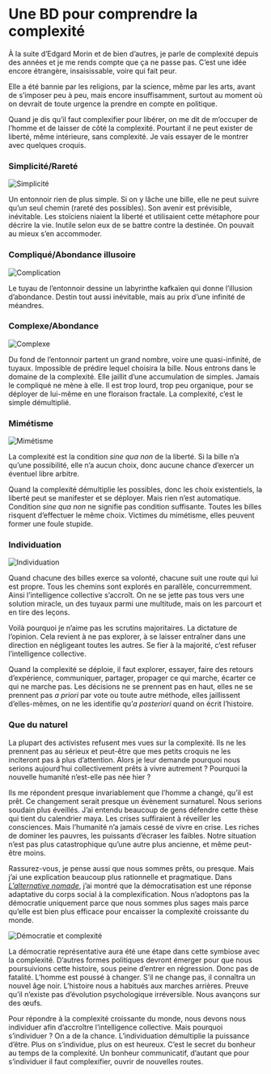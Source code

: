 # Une BD pour comprendre la complexité

À la suite d’Edgard Morin et de bien d’autres, je parle de complexité depuis des années et je me rends compte que ça ne passe pas. C’est une idée encore étrangère, insaisissable, voire qui fait peur.<span id="more-30816"></span>

Elle a été bannie par les religions, par la science, même par les arts, avant de s’imposer peu à peu, mais encore insuffisamment, surtout au moment où on devrait de toute urgence la prendre en compte en politique.

Quand je dis qu’il faut complexifier pour libérer, on me dit de m’occuper de l’homme et de laisser de côté la complexité. Pourtant il ne peut exister de liberté, même intérieure, sans complexité. Je vais essayer de le montrer avec quelques croquis.

### Simplicité/Rareté

![Simplicité](https://tcrouzet.com/images_tc/2013/02/cplx1.jpg)

Un entonnoir rien de plus simple. Si on y lâche une bille, elle ne peut suivre qu’un seul chemin (rareté des possibles). Son avenir est prévisible, inévitable. Les stoïciens niaient la liberté et utilisaient cette métaphore pour décrire la vie. Inutile selon eux de se battre contre la destinée. On pouvait au mieux s’en accommoder.

### Compliqué/Abondance illusoire

![Complication](https://tcrouzet.com/images_tc/2013/02/cplx2.jpg)

Le tuyau de l’entonnoir dessine un labyrinthe kafkaïen qui donne l’illusion d’abondance. Destin tout aussi inévitable, mais au prix d’une infinité de méandres.

### Complexe/Abondance

![Complexe](https://tcrouzet.com/images_tc/2013/02/cplx3.jpg)

Du fond de l’entonnoir partent un grand nombre, voire une quasi-infinité, de tuyaux. Impossible de prédire lequel choisira la bille. Nous entrons dans le domaine de la complexité. Elle jaillit d’une accumulation de simples. Jamais le compliqué ne mène à elle. Il est trop lourd, trop peu organique, pour se déployer de lui-même en une floraison fractale. La complexité, c’est le simple démultiplié.

### Mimétisme

![Mimétisme](https://tcrouzet.com/images_tc/2013/02/cplx4.jpg)

La complexité est la condition *sine qua non* de la liberté. Si la bille n’a qu’une possibilité, elle n’a aucun choix, donc aucune chance d’exercer un éventuel libre arbitre.

Quand la complexité démultiplie les possibles, donc les choix existentiels, la liberté peut se manifester et se déployer. Mais rien n’est automatique. Condition *sine qua non* ne signifie pas condition suffisante. Toutes les billes risquent d’effectuer le même choix. Victimes du mimétisme, elles peuvent former une foule stupide.

### Individuation

![Individuation](https://tcrouzet.com/images_tc/2013/02/cplx5.jpg)

Quand chacune des billes exerce sa volonté, chacune suit une route qui lui est propre. Tous les chemins sont explorés en parallèle, concurremment. Ainsi l’intelligence collective s’accroît. On ne se jette pas tous vers une solution miracle, un des tuyaux parmi une multitude, mais on les parcourt et en tire des leçons.

Voilà pourquoi je n’aime pas les scrutins majoritaires. La dictature de l’opinion. Cela revient à ne pas explorer, à se laisser entraîner dans une direction en négligeant toutes les autres. Se fier à la majorité, c’est refuser l’intelligence collective.

Quand la complexité se déploie, il faut explorer, essayer, faire des retours d’expérience, communiquer, partager, propager ce qui marche, écarter ce qui ne marche pas. Les décisions ne se prennent pas en haut, elles ne se prennent pas *a priori* par vote ou toute autre méthode, elles jaillissent d’elles-mêmes, on ne les identifie qu’*a posteriori* quand on écrit l’histoire.

### Que du naturel

La plupart des activistes refusent mes vues sur la complexité. Ils ne les prennent pas au sérieux et peut-être que mes petits croquis ne les inciteront pas à plus d’attention. Alors je leur demande pourquoi nous serions aujourd’hui collectivement prêts à vivre autrement ? Pourquoi la nouvelle humanité n’est-elle pas née hier ?

Ils me répondent presque invariablement que l’homme a changé, qu’il est prêt. Ce changement serait presque un évènement surnaturel. Nous serions soudain plus éveillés. J’ai entendu beaucoup de gens défendre cette thèse qui tient du calendrier maya. Les crises suffiraient à réveiller les consciences. Mais l’humanité n’a jamais cessé de vivre en crise. Les riches de dominer les pauvres, les puissants d’écraser les faibles. Notre situation n’est pas plus catastrophique qu’une autre plus ancienne, et même peut-être moins.

Rassurez-vous, je pense aussi que nous sommes prêts, ou presque. Mais j’ai une explication beaucoup plus rationnelle et pragmatique. Dans [*L’alternative nomade*](https://tcrouzet.com/alternative-nomade/), j’ai montré que la démocratisation est une réponse adaptative du corps social à la complexification. Nous n’adoptons pas la démocratie uniquement parce que nous sommes plus sages mais parce qu’elle est bien plus efficace pour encaisser la complexité croissante du monde.

![Démocratie et complexité](https://tcrouzet.com/images_tc/2013/02/demopop.png)

La démocratie représentative aura été une étape dans cette symbiose avec la complexité. D’autres formes politiques devront émerger pour que nous poursuivions cette histoire, sous peine d’entrer en régression. Donc pas de fatalité. L’homme est poussé à changer. S’il ne change pas, il connaîtra un nouvel âge noir. L’histoire nous a habitués aux marches arrières. Preuve qu’il n’existe pas d’évolution psychologique irréversible. Nous avançons sur des œufs.

Pour répondre à la complexité croissante du monde, nous devons nous individuer afin d’accroître l’intelligence collective. Mais pourquoi s’individuer ? On a de la chance. L’individuation démultiplie la puissance d’être. Plus on s’individue, plus on est heureux. C’est le secret du bonheur au temps de la complexité. Un bonheur communicatif, d’autant que pour s’individuer il faut complexifier, ouvrir de nouvelles routes.